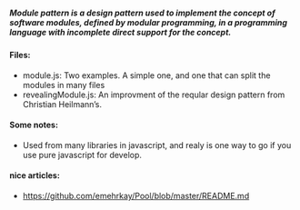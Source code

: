 ##### Module pattern is a design pattern used to implement the concept of software modules, defined by modular programming, in a programming language with incomplete direct support for the concept.

#### Files:
+ module.js: Two examples. A simple one, and one that can split the modules in many files
+ revealingModule.js: An improvment of the reqular design pattern from Christian Heilmann’s.

#### Some notes:
+ Used from many libraries in javascript, and realy is one way to go if you use pure javascript for develop.

#### nice articles:
+ https://github.com/emehrkay/Pool/blob/master/README.md